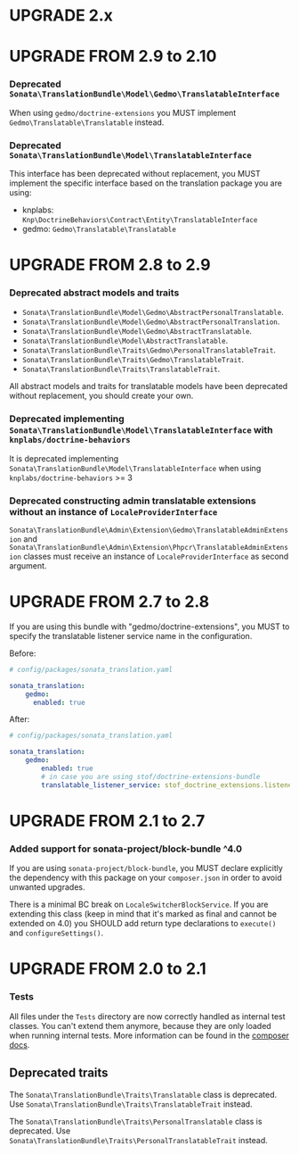 UPGRADE 2.x
===========

UPGRADE FROM 2.9 to 2.10
========================

### Deprecated `Sonata\TranslationBundle\Model\Gedmo\TranslatableInterface`

When using `gedmo/doctrine-extensions` you MUST implement `Gedmo\Translatable\Translatable` instead.

### Deprecated `Sonata\TranslationBundle\Model\TranslatableInterface`

This interface has been deprecated without replacement, you MUST implement the specific interface based on the
translation package you are using:

- knplabs: `Knp\DoctrineBehaviors\Contract\Entity\TranslatableInterface`
- gedmo: `Gedmo\Translatable\Translatable`

UPGRADE FROM 2.8 to 2.9
=======================

### Deprecated abstract models and traits

- `Sonata\TranslationBundle\Model\Gedmo\AbstractPersonalTranslatable`.
- `Sonata\TranslationBundle\Model\Gedmo\AbstractPersonalTranslation`.
- `Sonata\TranslationBundle\Model\Gedmo\AbstractTranslatable`.
- `Sonata\TranslationBundle\Model\AbstractTranslatable`.
- `Sonata\TranslationBundle\Traits\Gedmo\PersonalTranslatableTrait`.
- `Sonata\TranslationBundle\Traits\Gedmo\TranslatableTrait`.
- `Sonata\TranslationBundle\Traits\TranslatableTrait`.

All abstract models and traits for translatable models have been deprecated without replacement, you should create
your own.

### Deprecated implementing `Sonata\TranslationBundle\Model\TranslatableInterface` with `knplabs/doctrine-behaviors`

It is deprecated implementing `Sonata\TranslationBundle\Model\TranslatableInterface` when using
`knplabs/doctrine-behaviors` >= 3

### Deprecated constructing admin translatable extensions without an instance of `LocaleProviderInterface`

`Sonata\TranslationBundle\Admin\Extension\Gedmo\TranslatableAdminExtension` and
`Sonata\TranslationBundle\Admin\Extension\Phpcr\TranslatableAdminExtension` classes must receive an instance of
`LocaleProviderInterface` as second argument.

UPGRADE FROM 2.7 to 2.8
=======================

If you are using this bundle with "gedmo/doctrine-extensions", you MUST to specify the translatable listener service
name in the configuration.

Before:
```yaml
# config/packages/sonata_translation.yaml

sonata_translation:
    gedmo:
      enabled: true
```
After:
```yaml
# config/packages/sonata_translation.yaml

sonata_translation:
    gedmo:
        enabled: true
        # in case you are using stof/doctrine-extensions-bundle
        translatable_listener_service: stof_doctrine_extensions.listener.translatable
```

UPGRADE FROM 2.1 to 2.7
=======================

### Added support for sonata-project/block-bundle ^4.0

If you are using `sonata-project/block-bundle`, you MUST declare explicitly the dependency with this package on your `composer.json` in order to avoid unwanted upgrades.

There is a minimal BC break on `LocaleSwitcherBlockService`. If you are extending this class (keep in mind that
it's marked as final and cannot be extended on 4.0) you SHOULD add return type declarations to `execute()` and `configureSettings()`.

UPGRADE FROM 2.0 to 2.1
=======================

### Tests

All files under the ``Tests`` directory are now correctly handled as internal test classes.
You can't extend them anymore, because they are only loaded when running internal tests.
More information can be found in the [composer docs](https://getcomposer.org/doc/04-schema.md#autoload-dev).

## Deprecated traits

The `Sonata\TranslationBundle\Traits\Translatable` class is deprecated.
Use `Sonata\TranslationBundle\Traits\TranslatableTrait` instead.

The `Sonata\TranslationBundle\Traits\PersonalTranslatable` class is deprecated.
Use `Sonata\TranslationBundle\Traits\PersonalTranslatableTrait` instead.
